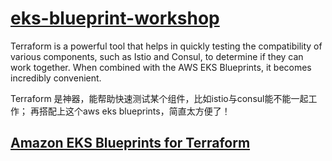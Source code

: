 # [eks-blueprint-workshop](https://catalog.workshops.aws/eks-blueprints-terraform/en-US)


Terraform is a powerful tool that helps in quickly testing the compatibility of various components, such as Istio and Consul, to determine if they can work together. When combined with the AWS EKS Blueprints, it becomes incredibly convenient.

Terraform 是神器，能帮助快速测试某个组件，比如istio与consul能不能一起工作；
再搭配上这个aws eks blueprints，简直太方便了！

## [Amazon EKS Blueprints for Terraform](https://aws-ia.github.io/terraform-aws-eks-blueprints/v4.32.0/)
